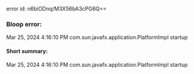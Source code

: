 error id: n6biODnq/M3X56bA3cPG6Q==
### Bloop error:

Mar 25, 2024 4:16:10 PM com.sun.javafx.application.PlatformImpl startup
#### Short summary: 

Mar 25, 2024 4:16:10 PM com.sun.javafx.application.PlatformImpl startup